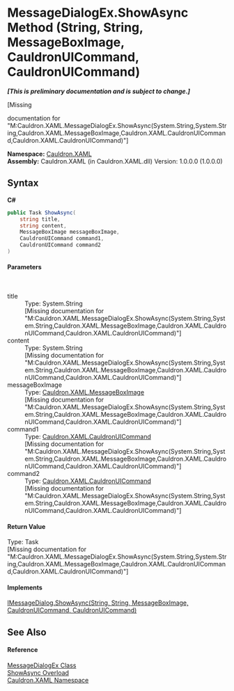 # MessageDialogEx.ShowAsync Method (String, String, MessageBoxImage, CauldronUICommand, CauldronUICommand)
 _**\[This is preliminary documentation and is subject to change.\]**_

\[Missing <summary> documentation for "M:Cauldron.XAML.MessageDialogEx.ShowAsync(System.String,System.String,Cauldron.XAML.MessageBoxImage,Cauldron.XAML.CauldronUICommand,Cauldron.XAML.CauldronUICommand)"\]

**Namespace:**&nbsp;<a href="N_Cauldron_XAML">Cauldron.XAML</a><br />**Assembly:**&nbsp;Cauldron.XAML (in Cauldron.XAML.dll) Version: 1.0.0.0 (1.0.0.0)

## Syntax

**C#**<br />
``` C#
public Task ShowAsync(
	string title,
	string content,
	MessageBoxImage messageBoxImage,
	CauldronUICommand command1,
	CauldronUICommand command2
)
```


#### Parameters
&nbsp;<dl><dt>title</dt><dd>Type: System.String<br />\[Missing <param name="title"/> documentation for "M:Cauldron.XAML.MessageDialogEx.ShowAsync(System.String,System.String,Cauldron.XAML.MessageBoxImage,Cauldron.XAML.CauldronUICommand,Cauldron.XAML.CauldronUICommand)"\]</dd><dt>content</dt><dd>Type: System.String<br />\[Missing <param name="content"/> documentation for "M:Cauldron.XAML.MessageDialogEx.ShowAsync(System.String,System.String,Cauldron.XAML.MessageBoxImage,Cauldron.XAML.CauldronUICommand,Cauldron.XAML.CauldronUICommand)"\]</dd><dt>messageBoxImage</dt><dd>Type: <a href="T_Cauldron_XAML_MessageBoxImage">Cauldron.XAML.MessageBoxImage</a><br />\[Missing <param name="messageBoxImage"/> documentation for "M:Cauldron.XAML.MessageDialogEx.ShowAsync(System.String,System.String,Cauldron.XAML.MessageBoxImage,Cauldron.XAML.CauldronUICommand,Cauldron.XAML.CauldronUICommand)"\]</dd><dt>command1</dt><dd>Type: <a href="T_Cauldron_XAML_CauldronUICommand">Cauldron.XAML.CauldronUICommand</a><br />\[Missing <param name="command1"/> documentation for "M:Cauldron.XAML.MessageDialogEx.ShowAsync(System.String,System.String,Cauldron.XAML.MessageBoxImage,Cauldron.XAML.CauldronUICommand,Cauldron.XAML.CauldronUICommand)"\]</dd><dt>command2</dt><dd>Type: <a href="T_Cauldron_XAML_CauldronUICommand">Cauldron.XAML.CauldronUICommand</a><br />\[Missing <param name="command2"/> documentation for "M:Cauldron.XAML.MessageDialogEx.ShowAsync(System.String,System.String,Cauldron.XAML.MessageBoxImage,Cauldron.XAML.CauldronUICommand,Cauldron.XAML.CauldronUICommand)"\]</dd></dl>

#### Return Value
Type: Task<br />\[Missing <returns> documentation for "M:Cauldron.XAML.MessageDialogEx.ShowAsync(System.String,System.String,Cauldron.XAML.MessageBoxImage,Cauldron.XAML.CauldronUICommand,Cauldron.XAML.CauldronUICommand)"\]

#### Implements
<a href="M_Cauldron_XAML_IMessageDialog_ShowAsync_1">IMessageDialog.ShowAsync(String, String, MessageBoxImage, CauldronUICommand, CauldronUICommand)</a><br />

## See Also


#### Reference
<a href="T_Cauldron_XAML_MessageDialogEx">MessageDialogEx Class</a><br /><a href="Overload_Cauldron_XAML_MessageDialogEx_ShowAsync">ShowAsync Overload</a><br /><a href="N_Cauldron_XAML">Cauldron.XAML Namespace</a><br />